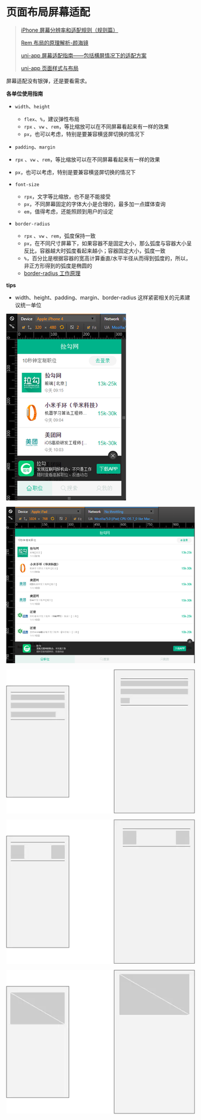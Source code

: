 # 页面布局屏幕适配

> [iPhone 屏幕分辨率和适配规则（规则篇）](https://www.jianshu.com/p/1b24ca5e8c12)
>
> [Rem 布局的原理解析-颜海镜](https://yanhaijing.com/css/2017/09/29/principle-of-rem-layout/)
>
> [uni-app 屏幕适配指南——包括横屏情况下的适配方案](https://uniapp.dcloud.io/adapt)
>
> [uni-app 页面样式与布局](https://uniapp.dcloud.io/frame?id=%e9%a1%b5%e9%9d%a2%e6%a0%b7%e5%bc%8f%e4%b8%8e%e5%b8%83%e5%b1%80)

屏幕适配没有银弹，还是要看需求。

**各单位使用指南**

- `width`、`height`

  - `flex`、`%`，建议弹性布局
  - `rpx` 、`vw` 、`rem`，等比缩放可以在不同屏幕看起来有一样的效果
  - `px`，也可以考虑，特别是要兼容横竖屏切换的情况下

- `padding`、`margin`
- `rpx` 、`vw` 、`rem`，等比缩放可以在不同屏幕看起来有一样的效果
- `px`，也可以考虑，特别是要兼容横竖屏切换的情况下
- `font-size`
  - `rpx`，文字等比缩放，也不是不能接受
  - `px`，不同屏幕固定的字体大小是合理的，最多加一点媒体查询
  - `em`，值得考虑，还能照顾到用户的设定
- `border-radius`
  - `rpx` 、`vw` 、`rem`，弧度保持一致
  - `px`，在不同尺寸屏幕下，如果容器不是固定大小，那么弧度与容器大小呈反比，容器越大时弧度看起来越小；容器固定大小，弧度一致
  - `%`，百分比是根据容器的宽高计算垂直/水平半径从而得到弧度的，所以，非正方形得到的弧度是椭圆的
  - [border-radius 工作原理](https://zhuanlan.zhihu.com/p/20128284)

**tips**

- width、height、padding、margin、border-radius 这样紧密相关的元素建议统一单位

![image](页面布局屏幕适配.assets/459873-20151014135809710-1472399325.png)

![image](页面布局屏幕适配.assets/459873-20151014135815319-1600880598.png)

![img](页面布局屏幕适配.assets/422470-2b4df4a41904944d.png)

![img](页面布局屏幕适配.assets/422470-2d300807a442107a.png)

![img](页面布局屏幕适配.assets/422470-3012612b7a5481dc.png)
